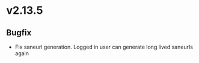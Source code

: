 # v2.13.5

## Bugfix

- Fix saneurl generation. Logged in user can generate long lived saneurls again
